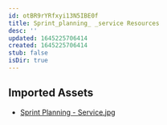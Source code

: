 ```yaml
---
id: otBR9rYRfxyi13N5IBE0f
title: Sprint_planning_ _service Resources
desc: ''
updated: 1645225706414
created: 1645225706414
stub: false
isDir: true
---
```

## Imported Assets
- [Sprint Planning - Service.jpg](/assets/sprint-planning---service-3YCWktBoXPcC.jpg)
